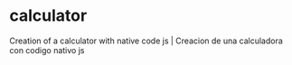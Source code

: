 # calculator
Creation of a calculator with native code js | Creacion de una calculadora con codigo nativo js
